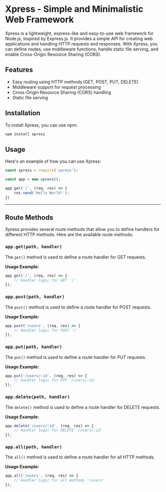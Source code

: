 # Xpress - Simple and Minimalistic Web Framework 

Xpress is a lightweight, express-like and easy-to-use web framework for Node.js, inspired by Express.js. It provides a simple API for creating web applications and handling HTTP requests and responses. With Xpress, you can define routes, use middleware functions, handle static file serving, and enable Cross-Origin Resource Sharing (CORS).

## Features

- Easy routing using HTTP methods (GET, POST, PUT, DELETE)
- Middleware support for request processing
- Cross-Origin Resource Sharing (CORS) handling
- Static file serving

## Installation

To install Xpress, you can use npm:

```bash
npm install xpress
```

## Usage

Here's an example of how you can use Xpress:

```javascript
const xpress = require('xpress');

const app = new xpress();

app.get('/', (req, res) => {
    res.send('Hello World!');
})
```
---
## Route Methods

Xpress provides several route methods that allow you to define handlers for different HTTP methods. Here are the available route methods:

### `app.get(path, handler)`

The `get()` method is used to define a route handler for GET requests.

**Usage Example:**

```javascript
app.get('/', (req, res) => {
    // Handler logic for GET '/'
});
```

### `app.post(path, handler)`

The `post()` method is used to define a route handler for POST requests.

**Usage Example:**

```javascript
app.post('/users', (req, res) => {
    // Handler logic for POST '/'
});
```

### `app.put(path, handler)`

The `put()` method is used to define a route handler for PUT requests.

**Usage Example:**

```javascript
app.put('/users/:id', (req, res) => {
    // Handler logic for PUT '/users/:id'
});
```

### `app.delete(path, handler)`

The `delete()` method is used to define a route handler for DELETE requests.

**Usage Example:**

```javascript
app.delete('/users/:id', (req, res) => {
    // Handler logic for DELETE '/users/:id'
});
```

### `app.all(path, handler)`

The `all()` method is used to define a route handler for all HTTP methods.

**Usage Example:**

```javascript
app.all('/users', (req, res) => {
    // Handler logic for all methods '/users'
});
```